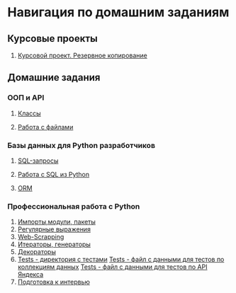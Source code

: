 # Навигация по домашним заданиям
## Курсовые проекты
1) [Курсовой проект. Резервное копирование](https://github.com/SirPen9uin/NetologyFPY/tree/main/0_diplom_basic)

## Домашние задания
### ООП и API
1) [Классы](https://github.com/SirPen9uin/NetologyFPY/blob/main/4_oop_api/6.%20classes/%D0%9E%D0%9E%D0%9F%20HW.py)

2) [Работа с файлами](https://github.com/SirPen9uin/NetologyFPY/tree/main/4_oop_api/7.files)

### Базы данных для Python разработчиков
1) [SQL-запросы](https://github.com/SirPen9uin/NetologyFPY/tree/main/5_data_bases/4.dml)

2) [Работа с SQL из Python](https://github.com/SirPen9uin/NetologyFPY/blob/main/5_data_bases/5.psycopg/hw_db_personal_info.py)

3) [ORM](https://github.com/SirPen9uin/NetologyFPY/tree/main/5_data_bases/6.orm)

### Профессиональная работа с Python
1) [Импорты,модули, пакеты](https://github.com/SirPen9uin/NetologyFPY/tree/main/6_professional_python/6.1_modules_packeges_imports)
2) [Регулярные выражения](https://github.com/SirPen9uin/NetologyFPY/tree/main/6_professional_python/6.2_regular_expressions)
3) [Web-Scrapping](https://github.com/SirPen9uin/NetologyFPY/tree/main/6_professional_python/6.3_web_scrapping)
4) [Итераторы, генераторы](https://github.com/SirPen9uin/NetologyFPY/tree/main/6_professional_python/6.4_iterators_generators_yield)
5) [Декораторы](https://github.com/SirPen9uin/NetologyFPY/tree/main/6_professional_python/6.5_decorators)
6) [Tests - директория с тестами](https://github.com/SirPen9uin/NetologyFPY/tree/main/6_6_tests/tests)
   [Tests - файл с данными для тестов по коллекциям данных](https://github.com/SirPen9uin/NetologyFPY/blob/main/hw_tests_data.py)
   [Tests - файл с данными для тестов по API Яндекса](https://github.com/SirPen9uin/NetologyFPY/blob/main/hw_tests_yaapi.py)
7) [Подготовка к интервью](https://github.com/SirPen9uin/NetologyFPY/tree/main/6_professional_python/6_7_interview)
